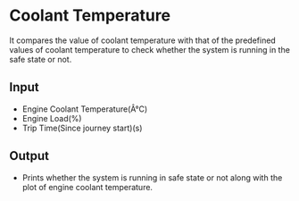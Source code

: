 # Coolant Temperature
It compares the value of coolant temperature with that of the predefined
values of coolant temperature to check whether the system is running in the safe state or not.

## Input
- Engine Coolant Temperature(Â°C)
- Engine Load(%)
- Trip Time(Since journey start)(s)

## Output
- Prints whether the system is running in safe state or not along with the plot of engine
coolant temperature.

